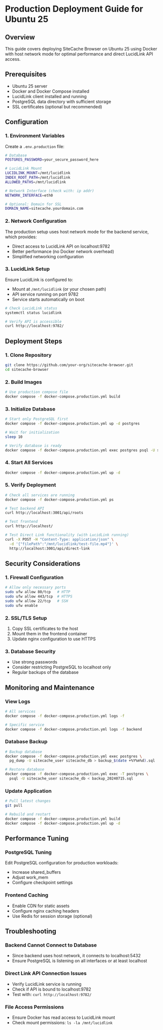 # Production Deployment Guide for Ubuntu 25

## Overview
This guide covers deploying SiteCache Browser on Ubuntu 25 using Docker with host network mode for optimal performance and direct LucidLink API access.

## Prerequisites
- Ubuntu 25 server
- Docker and Docker Compose installed
- LucidLink client installed and running
- PostgreSQL data directory with sufficient storage
- SSL certificates (optional but recommended)

## Configuration

### 1. Environment Variables
Create a `.env.production` file:

```bash
# Database
POSTGRES_PASSWORD=your_secure_password_here

# LucidLink Mount
LUCIDLINK_MOUNT=/mnt/lucidlink
INDEX_ROOT_PATH=/mnt/lucidlink
ALLOWED_PATHS=/mnt/lucidlink

# Network Interface (check with: ip addr)
NETWORK_INTERFACE=eth0

# Optional: Domain for SSL
DOMAIN_NAME=sitecache.yourdomain.com
```

### 2. Network Configuration
The production setup uses host network mode for the backend service, which provides:
- Direct access to LucidLink API on localhost:9782
- Better performance (no Docker network overhead)
- Simplified networking configuration

### 3. LucidLink Setup
Ensure LucidLink is configured to:
- Mount at `/mnt/lucidlink` (or your chosen path)
- API service running on port 9782
- Service starts automatically on boot

```bash
# Check LucidLink status
systemctl status lucidlink

# Verify API is accessible
curl http://localhost:9782/
```

## Deployment Steps

### 1. Clone Repository
```bash
git clone https://github.com/your-org/sitecache-browser.git
cd sitecache-browser
```

### 2. Build Images
```bash
# Use production compose file
docker compose -f docker-compose.production.yml build
```

### 3. Initialize Database
```bash
# Start only PostgreSQL first
docker compose -f docker-compose.production.yml up -d postgres

# Wait for initialization
sleep 10

# Verify database is ready
docker compose -f docker-compose.production.yml exec postgres psql -U sitecache_user -d sitecache_db -c "SELECT COUNT(*) FROM cache_job_profiles;"
```

### 4. Start All Services
```bash
docker compose -f docker-compose.production.yml up -d
```

### 5. Verify Deployment
```bash
# Check all services are running
docker compose -f docker-compose.production.yml ps

# Test backend API
curl http://localhost:3001/api/roots

# Test frontend
curl http://localhost/

# Test Direct Link functionality (with LucidLink running)
curl -X POST -H "Content-Type: application/json" \
  -d '{"filePath":"/mnt/lucidlink/test-file.mp4"}' \
  http://localhost:3001/api/direct-link
```

## Security Considerations

### 1. Firewall Configuration
```bash
# Allow only necessary ports
sudo ufw allow 80/tcp   # HTTP
sudo ufw allow 443/tcp  # HTTPS
sudo ufw allow 22/tcp   # SSH
sudo ufw enable
```

### 2. SSL/TLS Setup
1. Copy SSL certificates to the host
2. Mount them in the frontend container
3. Update nginx configuration to use HTTPS

### 3. Database Security
- Use strong passwords
- Consider restricting PostgreSQL to localhost only
- Regular backups of the database

## Monitoring and Maintenance

### View Logs
```bash
# All services
docker compose -f docker-compose.production.yml logs -f

# Specific service
docker compose -f docker-compose.production.yml logs -f backend
```

### Database Backup
```bash
# Backup database
docker compose -f docker-compose.production.yml exec postgres \
  pg_dump -U sitecache_user sitecache_db > backup_$(date +%Y%m%d).sql

# Restore database
docker compose -f docker-compose.production.yml exec -T postgres \
  psql -U sitecache_user sitecache_db < backup_20240715.sql
```

### Update Application
```bash
# Pull latest changes
git pull

# Rebuild and restart
docker compose -f docker-compose.production.yml build
docker compose -f docker-compose.production.yml up -d
```

## Performance Tuning

### PostgreSQL Tuning
Edit PostgreSQL configuration for production workloads:
- Increase shared_buffers
- Adjust work_mem
- Configure checkpoint settings

### Frontend Caching
- Enable CDN for static assets
- Configure nginx caching headers
- Use Redis for session storage (optional)

## Troubleshooting

### Backend Cannot Connect to Database
- Since backend uses host network, it connects to localhost:5432
- Ensure PostgreSQL is listening on all interfaces or at least localhost

### Direct Link API Connection Issues
- Verify LucidLink service is running
- Check if API is bound to localhost:9782
- Test with: `curl http://localhost:9782/`

### File Access Permissions
- Ensure Docker has read access to LucidLink mount
- Check mount permissions: `ls -la /mnt/lucidlink`